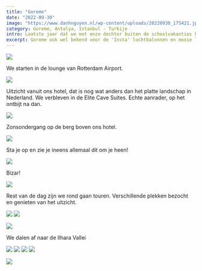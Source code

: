 ```yaml
---
title: "Goreme"
date: "2022-09-30"
image: "https://www.danhnguyen.nl/wp-content/uploads/20220930_175421.jpg"
category: Goreme, Antalya, Istanbul - Turkije
intro: Laatste jaar dat we met onze dochter buiten de schoolvakanties kunnen reizen. Dit keer gaan we naar Turkije. We komen langs plekken zoals Goreme, Antalya en Istanbul.
excerpt: Goreme ook wel bekend voor de 'Insta' luchtbalonnen en mooie landschappen.
---
```


![](https://www.danhnguyen.nl/wp-content/uploads/20220930_072447.jpg)

We starten in de lounge van Rotterdam Airport.

![](https://www.danhnguyen.nl/wp-content/uploads/20220930_175421.jpg)

Uitzicht vanuit ons hotel, dat is nog wat anders dan het platte landschap in Nederland. We verbleven in de Elite Cave Suites. Echte aanrader, op het ontbijt na dan.

![](https://www.danhnguyen.nl/wp-content/uploads/20220930_180326.jpg)

Zonsondergang op de berg boven ons hotel.

![](https://www.danhnguyen.nl/wp-content/uploads/20221001_070254.jpg)

Sta je op en zie je ineens allemaal dit om je heen!

![](https://www.danhnguyen.nl/wp-content/uploads/20221001_063521.jpg)

Bizar!

![](https://www.danhnguyen.nl/wp-content/uploads/20221001_101231.jpg)

Rest van de dag zijn we rond gaan touren. Verschillende plekken bezocht en genieten van het uitzicht.

![](https://www.danhnguyen.nl/wp-content/uploads/20221001_112654.jpg)
![](https://www.danhnguyen.nl/wp-content/uploads/20221001_110237.jpg)

![](https://www.danhnguyen.nl/wp-content/uploads/20221001_140037.jpg)

We dalen af naar de Ilhara Vallei

![](https://www.danhnguyen.nl/wp-content/uploads/20221001_140843.jpg)
![](https://www.danhnguyen.nl/wp-content/uploads/20221001_142047.jpg)
![](https://www.danhnguyen.nl/wp-content/uploads/20221001_142319.jpg)
![](https://www.danhnguyen.nl/wp-content/uploads/20221001_143657.jpg)

![](https://www.danhnguyen.nl/wp-content/uploads/20221001_161901.jpg)

